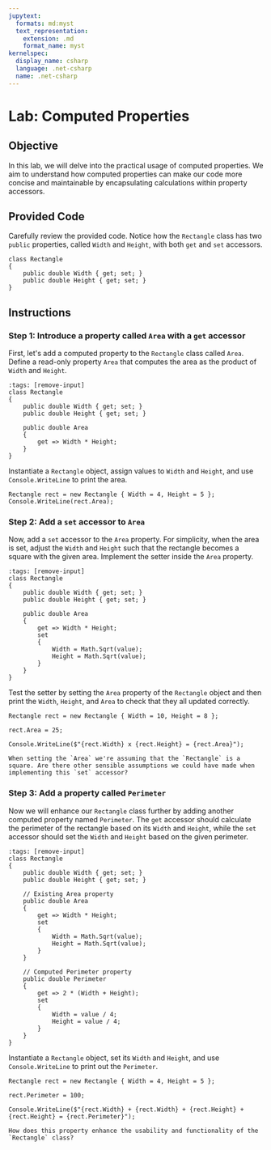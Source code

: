 ```yaml
---
jupytext:
  formats: md:myst
  text_representation:
    extension: .md
    format_name: myst
kernelspec:
  display_name: csharp
  language: .net-csharp
  name: .net-csharp
---
```


# Lab: Computed Properties

## Objective

In this lab, we will delve into the practical usage of computed properties. We aim to understand how computed properties can make our code more concise and maintainable by encapsulating calculations within property accessors.

## Provided Code

Carefully review the provided code. Notice how the `Rectangle` class has two `public` properties, called `Width` and `Height`, with both `get` and `set` accessors.

```{code-cell}
class Rectangle
{
    public double Width { get; set; }
    public double Height { get; set; }
}
```

## Instructions

### Step 1: Introduce a property called `Area` with a `get` accessor

First, let's add a computed property to the `Rectangle` class called `Area`. Define a read-only property `Area` that computes the area as the product of `Width` and `Height`.

```{code-cell}
:tags: [remove-input]
class Rectangle
{
    public double Width { get; set; }
    public double Height { get; set; }

    public double Area
    {
        get => Width * Height;
    }
}
```

Instantiate a `Rectangle` object, assign values to `Width` and `Height`, and use `Console.WriteLine` to print the area.

```{code-cell}
Rectangle rect = new Rectangle { Width = 4, Height = 5 };
Console.WriteLine(rect.Area);
```

### Step 2: Add a `set` accessor to `Area`

Now, add a `set` accessor to the `Area` property. For simplicity, when the area is set, adjust the `Width` and `Height` such that the rectangle becomes a square with the given area. Implement the setter inside the `Area` property.

```{code-cell}
:tags: [remove-input]
class Rectangle
{
    public double Width { get; set; }
    public double Height { get; set; }

    public double Area
    {
        get => Width * Height;
        set
        {
            Width = Math.Sqrt(value);
            Height = Math.Sqrt(value);
        }
    }
}
```

Test the setter by setting the `Area` property of the `Rectangle` object and then print the `Width`, `Height`, and `Area` to check that they all updated correctly.

```{code-cell}
Rectangle rect = new Rectangle { Width = 10, Height = 8 };

rect.Area = 25;

Console.WriteLine($"{rect.Width} x {rect.Height} = {rect.Area}");
```

```{admonition} 🤔 Reflection
When setting the `Area` we're assuming that the `Rectangle` is a square. Are there other sensible assumptions we could have made when implementing this `set` accessor?
```

### Step 3: Add a property called `Perimeter`

Now we will enhance our `Rectangle` class further by adding another computed property named `Perimeter`. The `get` accessor should calculate the perimeter of the rectangle based on its `Width` and `Height`, while the `set` accessor should set the `Width` and `Height` based on the given perimeter.

```{code-cell}
:tags: [remove-input]
class Rectangle
{
    public double Width { get; set; }
    public double Height { get; set; }

    // Existing Area property
    public double Area
    {
        get => Width * Height;
        set
        {
            Width = Math.Sqrt(value);
            Height = Math.Sqrt(value);
        }
    }

    // Computed Perimeter property
    public double Perimeter
    {
        get => 2 * (Width + Height);
        set
        {
            Width = value / 4;
            Height = value / 4;
        }
    }
}
```

Instantiate a `Rectangle` object, set its `Width` and `Height`, and use `Console.WriteLine` to print out the `Perimeter`.

```{code-cell}
Rectangle rect = new Rectangle { Width = 4, Height = 5 };

rect.Perimeter = 100;

Console.WriteLine($"{rect.Width} + {rect.Width} + {rect.Height} + {rect.Height} = {rect.Perimeter}");
```

```{admonition} 🤔 Reflection
How does this property enhance the usability and functionality of the `Rectangle` class?
```


